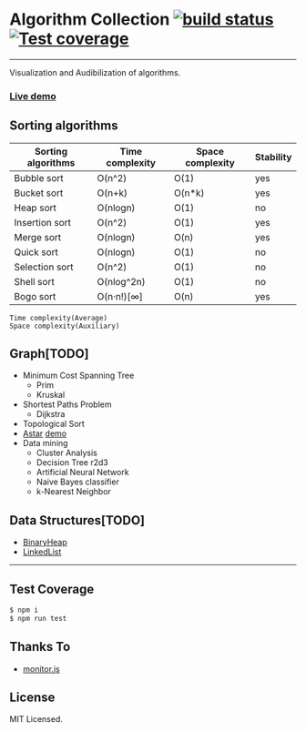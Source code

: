# Algorithm Collection [![build status][travis-image]][travis-url] [![Test coverage][coveralls-image]][coveralls-url]

[travis-image]: https://img.shields.io/travis/doing-data-science/algorithm-collection.svg?style=flat-square
[travis-url]: https://travis-ci.org/doing-data-science/algorithm-collection
[coveralls-image]: https://img.shields.io/coveralls/doing-data-science/algorithm-collection.svg?style=flat-square
[coveralls-url]: https://coveralls.io/r/doing-data-science/algorithm-collection?branch=master

---

Visualization and Audibilization of algorithms.

### [Live demo](//doing-data-science.github.io/algorithm-collection)

## Sorting algorithms

| Sorting algorithms | Time complexity | Space complexity | Stability |
| ------------------ | --------------- | ---------------- | --------- |
| Bubble sort        | O(n^2)          | O(1)             | yes       |
| Bucket sort        | O(n+k)          | O(n*k)           | yes       |
| Heap sort          | O(nlogn)        | O(1)             | no        |
| Insertion sort     | O(n^2)          | O(1)             | yes       |
| Merge sort         | O(nlogn)        | O(n)             | yes       |
| Quick sort         | O(nlogn)        | O(1)             | no        |
| Selection sort     | O(n^2)          | O(1)             | no        |
| Shell sort         | O(nlog^2n)      | O(1)             | no        |
| Bogo sort          | O(n·n!)[∞]      | O(n)             | yes       |

```
Time complexity(Average)
Space complexity(Auxiliary)
```

## Graph[TODO]

- Minimum Cost Spanning Tree
  - Prim
  - Kruskal
- Shortest Paths Problem
  - Dijkstra
- Topological Sort
- [Astar](//github.com/xudafeng/AStar) [demo](//xudafeng.github.io/pillow/examples/astar/)
- Data mining
  - Cluster Analysis
  - Decision Tree r2d3
  - Artificial Neural Network
  - Naive Bayes classifier
  - k-Nearest Neighbor

## Data Structures[TODO]

- [BinaryHeap](//github.com/doing-data-science/BinaryHeap)
- [LinkedList](//github.com/xudafeng/autoresponsive-common)

---

## Test Coverage

```bash
$ npm i
$ npm run test
```

## Thanks To

- [monitor.js](//pillowjs.github.io/monitor.js)

## License

MIT Licensed.
